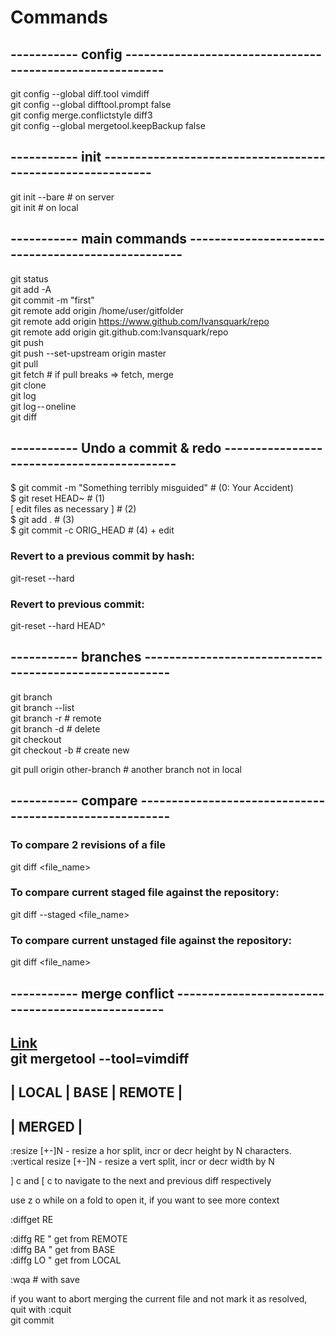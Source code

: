 # Commands

## ----------- config ---------------------------------------------------------  
git config --global diff.tool vimdiff  
git config --global difftool.prompt false  
git config merge.conflictstyle diff3  
git config --global mergetool.keepBackup false  
## ----------- init -----------------------------------------------------------  
git init --bare                                 # on server  
git init                                        # on local  
## ----------- main commands --------------------------------------------------  
git status  
git add -A  
git commit -m "first"  
git remote add origin /home/user/gitfolder  
git remote add origin https://www.github.com/Ivansquark/repo  
git remote add origin git.github.com:Ivansquark/repo  
git push  
git push --set-upstream origin master  
git pull  
git fetch                                       # if pull breaks => fetch, merge  
git clone  
git log  
git log -- oneline  
git diff  

## ----------- Undo a commit & redo -------------------------------------------  
$ git commit -m "Something terribly misguided" # (0: Your Accident)  
$ git reset HEAD~                              # (1)  
[ edit files as necessary ]                    # (2)  
$ git add .                                    # (3)  
$ git commit -c ORIG_HEAD                      # (4) + edit  
  
### Revert to a previous commit by hash:  
git-reset --hard <hash>  
### Revert to previous commit:  
git-reset --hard HEAD^  

## ----------- branches -------------------------------------------------------  
git branch  
git branch --list  
git branch -r                                   # remote  
git branch -d <branch-name>                     # delete  
git checkout <name-of-your-branch>  
git checkout -b <name-of-your-branch>           # create new  

git pull origin other-branch                    # another branch not in local  

## ----------- compare --------------------------------------------------------  
### To compare 2 revisions of a file  
git diff <commit1> <commit2> <file_name>  
### To compare current staged file against the repository:  
git diff --staged <file_name>  
### To compare current unstaged file against the repository:  
git diff <file_name>  


## ----------- merge conflict -------------------------------------------------  
[Link](https://www.rosipov.com/blog/use-vimdiff-as-git-mergetool/)  
git mergetool --tool=vimdiff  
------------------------------------------  
|   LOCAL     |   BASE    |   REMOTE     |  
------------------------------------------  
|                MERGED                  |  
------------------------------------------  
:resize [+-]N - resize a hor split, incr or decr height by N characters.  
:vertical resize [+-]N - resize a vert split, incr or decr width by N  

] c and [ c to navigate to the next and previous diff respectively  

use z o while on a fold to open it, if you want to see more context  

:diffget RE  

:diffg RE  " get from REMOTE  
:diffg BA  " get from BASE  
:diffg LO  " get from LOCAL  

:wqa # with save  

if you want to abort merging the current file and not mark it as resolved,  
quit with :cquit   
git commit  
